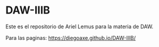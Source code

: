 # DAW-IIIB
Este es el repositorio de Ariel Lemus para la materia de DAW.


Para las paginas: https://diegoaxe.github.io/DAW-IIIB/
